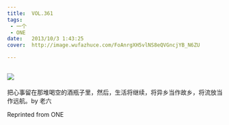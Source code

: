 ```yaml
---
title:	VOL.361
tags:
 - 一个
 - ONE
date:	2013/10/3 1:43:25
cover:	http://image.wufazhuce.com/FoAnrgXH5vlNS8eQVGncjYB_N6ZU

---
```

![](http://image.wufazhuce.com/FoAnrgXH5vlNS8eQVGncjYB_N6ZU)
---

把心事留在那堆喝空的酒瓶子里，然后，生活将继续，将异乡当作故乡，将流放当作远航。by 老六
 
Reprinted from ONE
